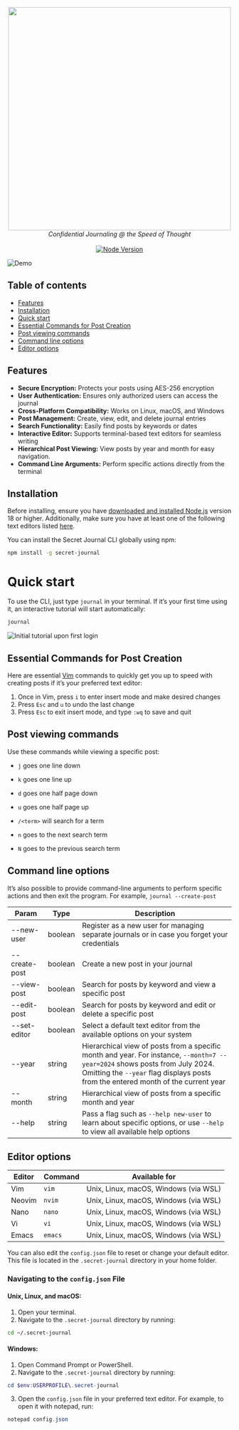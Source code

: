 <p align="center">
  <img width="500" src="https://utfs.io/f/e4fde66c-dea5-46c5-9b4b-9c83de8b633a-n3ch5g.png">
  <br>
  <i>Confidential Journaling @ the Speed of Thought</i>
  <br>
  <br>
  <a href="#"><img src="https://img.shields.io/badge/node-%3E=18.0.0-brightgreen.svg" alt="Node Version"></a>
</p>

![Demo](https://utfs.io/f/d23952bc-18a9-4bda-ae9d-2eb6afadb1e6-tz1yqs.gif)

## Table of contents

- [Features](#features)
- [Installation](#installation)
- [Quick start](#quick-start)
- [Essential Commands for Post Creation](#essential-commands-for-post-creation)
- [Post viewing commands](#post-viewing-commands)
- [Command line options](#command-line-options)
- [Editor options](#editor-options)

## Features

- <strong>Secure Encryption:</strong> Protects your posts using AES-256 encryption
- <strong>User Authentication:</strong> Ensures only authorized users can access the journal
- <strong>Cross-Platform Compatibility:</strong> Works on Linux, macOS, and Windows
- <strong>Post Management:</strong> Create, view, edit, and delete journal entries
- <strong>Search Functionality:</strong> Easily find posts by keywords or dates
- <strong>Interactive Editor:</strong> Supports terminal-based text editors for seamless writing
- <strong>Hierarchical Post Viewing:</strong> View posts by year and month for easy navigation.
- <strong>Command Line Arguments:</strong> Perform specific actions directly from the terminal

## Installation

Before installing, ensure you have [downloaded and installed Node.js](https://nodejs.org/en/download/) version 18 or higher. Additionally, make sure you have at least one of the following text editors listed [here](#editor-options).

You can install the Secret Journal CLI globally using npm:

```bash
npm install -g secret-journal
```

# Quick start

To use the CLI, just type `journal` in your terminal. If it’s your first time using it, an interactive tutorial will start automatically:

```bash
journal
```

![Initial tutorial upon first login](https://utfs.io/f/6b2deadc-3738-4531-bd17-82da642c51d3-pkje4t.png)

## Essential Commands for Post Creation

Here are essential [Vim](https://www.vim.org/) commands to quickly get you up to speed with creating posts if it’s your preferred text editor:

1. Once in Vim, press `i` to enter insert mode and make desired changes
2. Press `Esc` and `u` to undo the last change
3. Press `Esc` to exit insert mode, and type `:wq` to save and quit

## Post viewing commands

Use these commands while viewing a specific post:

- `j` goes one line down

- `k` goes one line up

- `d` goes one half page down

- `u` goes one half page up

- `/<term>` will search for a term

- `n` goes to the next search term

- `N` goes to the previous search term

## Command line options

It’s also possible to provide command-line arguments to perform specific actions and then exit the program. For example, `journal --create-post`

| Param         | Type    | Description                                                                                                                                                                                                       |
| ------------- | ------- | ----------------------------------------------------------------------------------------------------------------------------------------------------------------------------------------------------------------- |
| --new-user    | boolean | Register as a new user for managing separate journals or in case you forget your credentials                                                                                                                      |
| --create-post | boolean | Create a new post in your journal                                                                                                                                                                                 |
| --view-post   | boolean | Search for posts by keyword and view a specific post                                                                                                                                                              |
| --edit-post   | boolean | Search for posts by keyword and edit or delete a specific post                                                                                                                                                    |
| --set-editor  | boolean | Select a default text editor from the available options on your system                                                                                                                                            |
| --year        | string  | Hierarchical view of posts from a specific month and year. For instance, `--month=7 --year=2024` shows posts from July 2024. Omitting the `--year` flag displays posts from the entered month of the current year |
| --month       | string  | Hierarchical view of posts from a specific month and year                                                                                                                                                         |
| --help        | string  | Pass a flag such as `--help new-user` to learn about specific options, or use `--help` to view all available help options                                                                                         |

## Editor options

| Editor | Command | Available for                         |
| ------ | ------- | ------------------------------------- |
| Vim    | `vim`   | Unix, Linux, macOS, Windows (via WSL) |
| Neovim | `nvim`  | Unix, Linux, macOS, Windows (via WSL) |
| Nano   | `nano`  | Unix, Linux, macOS, Windows (via WSL) |
| Vi     | `vi`    | Unix, Linux, macOS, Windows (via WSL) |
| Emacs  | `emacs` | Unix, Linux, macOS, Windows (via WSL) |

You can also edit the `config.json` file to reset or change your default editor. This file is located in the `.secret-journal` directory in your home folder.

### Navigating to the `config.json` File

#### Unix, Linux, and macOS:

1. Open your terminal.
2. Navigate to the `.secret-journal` directory by running:

```bash
cd ~/.secret-journal
```

#### Windows:

1. Open Command Prompt or PowerShell.
2. Navigate to the `.secret-journal` directory by running:

```powershell
cd $env:USERPROFILE\.secret-journal
```

3. Open the `config.json` file in your preferred text editor. For example, to open it with notepad, run:

```powershell
notepad config.json
```
